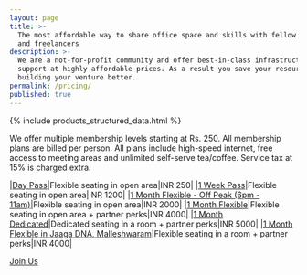 ```yaml
---
layout: page
title: >-
  The most affordable way to share office space and skills with fellow startups
  and freelancers
description: >-
  We are a not-for-profit community and offer best-in-class infrastructure and
  support at highly affordable prices. As a result you save your resources for
  building your venture better.
permalink: /pricing/
published: true
---
```


{% include products_structured_data.html %}

We offer multiple membership levels starting at Rs. 250. All membership plans are billed per person. All plans include high-speed internet, free access to meeting areas and unlimited self-serve tea/coffee. Service tax at 15% is charged extra.

|[Day Pass][instamojo-coworking]|Flexible seating in open area|INR 250|
|[1 Week Pass][instamojo-coworking]|Flexible seating in open area|INR 1200|
|[1 Month Flexible - Off Peak (6pm - 11am)][startup-coworking-evenings]|Flexible seating in open area|INR 2000|
|[1 Month Flexible][startup-coworking-flexible]|Flexible seating in open area + partner perks|INR 4000|
|[1 Month Dedicated][startup-coworking-dedicated]|Dedicated seating in a room + partner perks|INR 5000|
|[1 Month Flexible in Jaaga DNA, Malleshwaram][dna-coworking-flexible]|Flexible seating in a room + partner perks|INR 4000|


<div class="im-checkout btn-82"><a href="/apply/" class="im-checkout-btn">Join Us</a></div>


[instamojo-coworking]: https://www.instamojo.com/jaagastartup/jaaga-coworking-membership/ "Buy your Jaaga Coworking Membership on Instamojo"
[startup-coworking-evenings]: https://subscriptions.zoho.com/subscribe/e4a9a3f037b6855dd1e922dcdc9d29b86a2bba0f6b053217afe8ded60e8a6aa6/cowork-friendly "1 Month - All Evenings - Coworking at Jaaga Startup"
[startup-coworking-flexible]: https://subscriptions.zoho.com/subscribe/e4a9a3f037b6855dd1e922dcdc9d29b86a2bba0f6b053217afe8ded60e8a6aa6/cowork-flexible "1 Month Flexible Coworking at Jaaga Startup"
[startup-coworking-dedicated]: https://subscriptions.zoho.com/subscribe/e4a9a3f037b6855dd1e922dcdc9d29b86a2bba0f6b053217afe8ded60e8a6aa6/cowork-steady "1 Month Dedicated Coworking at Jaaga Startup"
[dna-coworking-flexible]: https://subscriptions.zoho.com/subscribe/e4a9a3f037b6855dd1e922dcdc9d29b86a2bba0f6b053217afe8ded60e8a6aa6/flexible-dna-coworking "1 Month Flexible Coworking at Jaaga DNA"
